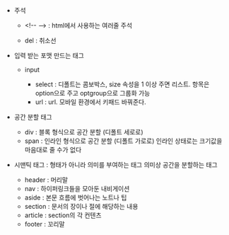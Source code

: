 - 주석
	- \<!-- --> : html에서 사용하는 여러줄 주석


	
	- del : 취소선





- 입력 받는 포맷 만드는 태그

	- input 

		- select : 디폴트는 콤보박스, size 속성을 1 이상 주면 리스트.
			항목은 option으로 주고 optgroup으로 그룹화 가능
		- url : url. 모바일 환경에서 키패드 바꿔준다.


- 공간 분할 태그
	- div : 블록 형식으로 공간 분할 (디폴트 세로로)
	- span : 인라인 형식으로 공간 분할 (디폴트 가로로)
		인라인 상태로는 크기값을 마음대로 줄 수가 없다

- 시맨틱 태그 : 형태가 아니라 의미를 부여하는 태그
	의미상 공간을 분할하는 태그
	- header : 머리말
	- nav : 하이퍼링크들을 모아둔 내비게이션
	- aside : 본문 흐름에 벗어나는 노트나 팁
	- section : 문서의 장이나 절에 해당하는 내용
	- article : section의 각 컨텐츠
	- footer : 꼬리말